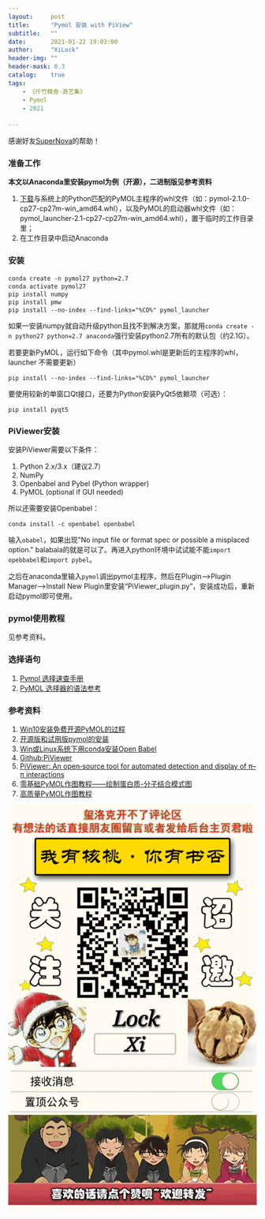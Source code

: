```yaml
---
layout:     post
title:      "Pymol 安装 with PiView"
subtitle:   ""
date:       2021-01-22 19:03:00
author:     "XiLock"
header-img: ""
header-mask: 0.3
catalog:    true
tags:
    - 《斤竹精舍·游艺集》
    - Pymol
    - 2021

---
```


感谢好友[SuperNova](https://www.zhihu.com/people/zhang-jia-xing-42-34)的帮助！

### 准备工作
**本文以Anaconda里安装pymol为例（开源），二进制版见参考资料**

1. [下载](https://www.lfd.uci.edu/~gohlke/pythonlibs/#pymol)与系统上的Python匹配的PyMOL主程序的whl文件（如：pymol-2.1.0-cp27-cp27m-win_amd64.whl），以及PyMOL的启动器whl文件（如：pymol_launcher-2.1-cp27-cp27m-win_amd64.whl），置于临时的工作目录里；
1. 在工作目录中启动Anaconda

### 安装
```
conda create -n pymol27 python=2.7
conda activate pymol27
pip install numpy
pip install pmw
pip install --no-index --find-links="%CD%" pymol_launcher
```

如果一安装numpy就自动升级python且找不到解决方案，那就用`conda create -n python27 python=2.7 anaconda`强行安装python2.7所有的默认包（约2.1G）。

若要更新PyMOL，运行如下命令（其中pymol.whl是更新后的主程序的whl，launcher 不需要更新）
```
pip install --no-index --find-links="%CD%" pymol_launcher
```
要使用较新的单窗口Qt接口，还要为Python安装PyQt5依赖项（可选）：
```
pip install pyqt5
```

### PiViewer安装
安装PiViewer需要以下条件：
1. Python 2.x/3.x（建议2.7）
1. NumPy
1. Openbabel and Pybel (Python wrapper)
1. PyMOL (optional if GUI needed)

所以还需要安装Openbabel：
```
conda install -c openbabel openbabel
```

输入`obabel`，如果出现"No input file or format spec or possible a misplaced option." balabala的就是可以了。再进入python环境中试试能不能`import opebbabel`和`import pybel`。

之后在anaconda里输入`pymol`调出pymol主程序，然后在Plugin-->Plugin Manager-->Install New Plugin里安装“PiViewer_plugin.py”，安装成功后，重新启动pymol即可使用。

### pymol使用教程
见参考资料。

### 选择语句
1. [Pymol 选择速查手册](http://kangsgo.com/706.html)
1. [PyMOL 选择器的语法参考](https://zhuanlan.zhihu.com/p/121215784)

### 参考资料
1. [Win10安装免费开源PyMOL的过程](https://zhuanlan.zhihu.com/p/112479336)
1. [开源版和试用版pymol的安装](https://jerkwin.github.io/2020/04/20/%E5%BC%80%E6%BA%90%E7%89%88%E5%92%8C%E8%AF%95%E7%94%A8%E7%89%88pymol%E7%9A%84%E5%AE%89%E8%A3%85/)
1. [Win或Linux系统下用conda安装Open Babel](https://zhuanlan.zhihu.com/p/83585670)
1. [Github:PiViewer](https://github.com/hugecadd/PiViewer)
1. [PiViewer: An open‐source tool for automated detection and display of π–π interactions](https://onlinelibrary.wiley.com/doi/abs/10.1111/cbdd.13340)
1. [零基础PyMOL作图教程——绘制蛋白质-分子结合模式图](https://zhuanlan.zhihu.com/p/62350762)
1. [高质量PyMOL作图教程](https://zhuanlan.zhihu.com/p/61568763)


![](/img/wc-tail.GIF)
